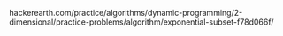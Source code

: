 hackerearth.com/practice/algorithms/dynamic-programming/2-dimensional/practice-problems/algorithm/exponential-subset-f78d066f/
